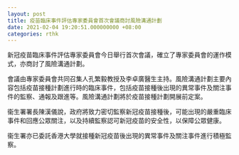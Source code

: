 ```yaml
---
layout: post
title: 疫苗臨床事件評估專家委員會首次會議商討風險溝通計劃
date: 2021-02-04 19:20:51.000000000 +08:00
categories: rthk
---
```


新冠疫苗臨床事件評估專家委員會今日舉行首次會議，確立了專家委員會的運作模式，亦商討了風險溝通計劃。

會議由專家委員會共同召集人孔繁毅教授及李卓廣醫生主持。風險溝通計劃主要內容包括疫苗接種計劃進行時的臨床事件，包括疫苗接種後出現的異常事件及關注事件的監察、通報及跟進等。風險溝通計劃將於疫苗接種計劃開展前定案。

衞生署署長陳漢儀說，政府將致力密切監察新冠疫苗接種後，可能出現的嚴重臨床事件和回應公眾關注，以及持續監察認可新冠疫苗的安全性，以保障公眾健康。

衞生署亦已委託香港大學就接種新冠疫苗後出現的異常事件及關注事件進行積極監察。
